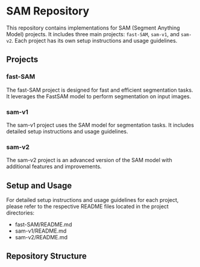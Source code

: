 # SAM Repository

This repository contains implementations for SAM (Segment Anything Model) projects. It includes three main projects: `fast-SAM`, `sam-v1`, and `sam-v2`. Each project has its own setup instructions and usage guidelines.

## Projects

### fast-SAM

The fast-SAM project is designed for fast and efficient segmentation tasks. It leverages the FastSAM model to perform segmentation on input images.

### sam-v1

The sam-v1 project uses the SAM model for segmentation tasks. It includes detailed setup instructions and usage guidelines.

### sam-v2

The sam-v2 project is an advanced version of the SAM model with additional features and improvements.

## Setup and Usage

For detailed setup instructions and usage guidelines for each project, please refer to the respective README files located in the project directories:
- fast-SAM/README.md
- sam-v1/README.md
- sam-v2/README.md

## Repository Structure